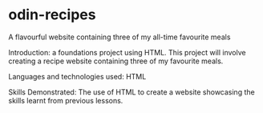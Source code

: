# odin-recipes
A flavourful website containing three of my all-time favourite meals

Introduction: a foundations project using HTML. This project will involve creating a recipe website containing three of my favourite meals. 

Languages and technologies used: HTML

Skills Demonstrated: The use of HTML to create a website showcasing the skills learnt from previous lessons. 
